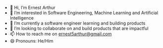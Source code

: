 - 👋 Hi, I’m Ernest Arthur
- 👀 I’m interested in Software Engineering, Machine Learning and Artificial Intelligence
- 🌱 I’m currently a software engineer learning and building products
- 💞️ I’m looking to collaborate on and build products that are impactful
- 📫 How to reach me on ernest5arthur@gmail.com
- 😄 Pronouns: He/Him
  

<!---
ErnestArth/ErnestArth is a ✨ special ✨ repository because its `README.md` (this file) appears on your GitHub profile.
You can click the Preview link to take a look at your changes.
--->
